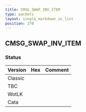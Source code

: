 ```yaml
---
title: CMSG_SWAP_INV_ITEM
type: packets
layout: single_markdown_in_list
position: 270
---
```


## CMSG_SWAP_INV_ITEM

### Status

Version | Hex | Comment
---------- | ---------- | ---------- 
Classic |  |  
TBC |  |  
WotLK |  |  
Cata |  |  
